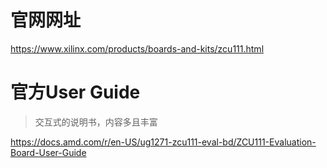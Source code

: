 # 官网网址
https://www.xilinx.com/products/boards-and-kits/zcu111.html
# 官方User Guide
> 交互式的说明书，内容多且丰富

https://docs.amd.com/r/en-US/ug1271-zcu111-eval-bd/ZCU111-Evaluation-Board-User-Guide